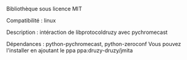Bibliothèque sous licence MIT

Compatibilité : linux

Description : intéraction de libprotocoldruzy avec pychromecast

Dépendances : python-pychromecast, python-zeroconf
Vous pouvez l'installer en ajoutant le ppa ppa:druzy-druzy/jmita
